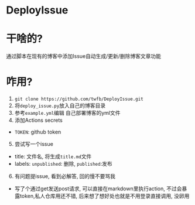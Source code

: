 # DeployIssue

# 干啥的?

通过脚本在现有的博客中添加Issue自动生成/更新/删除博客文章功能

# 咋用?

1. `git clone https://github.com/twfb/DeployIssue.git`
2. 将`deploy_issue.py`放入自己的博客目录
3. 参考`example.yml`编辑 自己部署博客的yml文件
4. 添加Actions secrets
  - `TOKEN`: github token
5. 尝试写一个issue
  - title: 文件名, 将生成`title.md`文件
  - labels: `unpublished`: 删除, `published`:发布
6. 有问题提issue, 看到必解答, 回的慢不要骂我

- 写了个通过get发送post请求, 可以直接在markdown里执行action, 不过会暴露token,私人仓库用还不错, 后来想了想好处也就是不用登录直接调用, 没卵用

